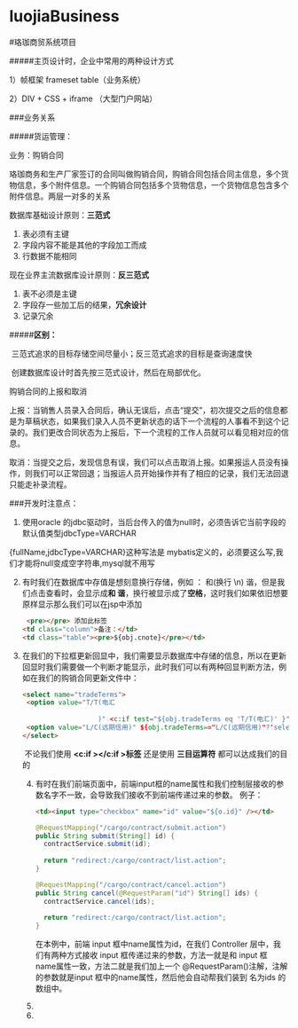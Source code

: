 # luojiaBusiness
#珞珈商贸系统项目

#####主页设计时，企业中常用的两种设计方式

1）帧框架 frameset table（业务系统）

2）DIV + CSS + iframe （大型门户网站）



###业务关系

#####货运管理：

业务：购销合同

珞珈商务和生产厂家签订的合同叫做购销合同，购销合同包括合同主信息，多个货物信息，多个附件信息。一个购销合同包括多个货物信息，一个货物信息包含多个附件信息。两层一对多的关系



数据库基础设计原则：**三范式**

1. 表必须有主键
2. 字段内容不能是其他的字段加工而成
3. 行数据不能相同

现在业界主流数据库设计原则：**反三范式**

1. 表不必须是主键
2. 字段存一些加工后的结果，**冗余设计**
3. 记录冗余

#####**区别：**

​	三范式追求的目标存储空间尽量小；反三范式追求的目标是查询速度快

​	创建数据库设计时首先按三范式设计，然后在局部优化。



购销合同的上报和取消

上报：当销售人员录入合同后，确认无误后，点击“提交”，初次提交之后的信息都是为草稿状态，如果我们录入人员不更新状态的话下一个流程的人事看不到这个记录的。我们更改合同状态为上报后，下一个流程的工作人员就可以看见相对应的信息。

取消：当提交之后，发现信息有误，我们可以点击取消上报。如果报运人员没有操作，则我们可以正常回退；当报运人员开始操作并有了相应的记录，我们无法回退只能走补录流程。







###开发时注意点：

1. 使用oracle 的jdbc驱动时，当后台传入的值为null时，必须告诉它当前字段的默认值类型jdbcType=VARCHAR

{fullName,jdbcType=VARCHAR}这种写法是 mybatis定义的，必须要这么写,我们才能将null变成空字符串,mysql就不用写

2. 有时我们在数据库中存值是想刻意换行存储，例如 ：
   和(换行 \n)
   谐，但是我们点击查看时，会显示成**和 谐**，换行被显示成了**空格**，这时我们如果依旧想要原样显示那么我们可以在jsp中添加
   
   ```html
    <pre></pre> 添加此标签
   <td class="column">备注：</td>
   <td class="table"><pre>${obj.cnote}</pre></td>
   ```
   
   
   
3. 在我们的下拉框更新回显中，我们需要显示数据库中存储的信息，所以在更新回显时我们需要做一个判断才能显示，此时我们可以有两种回显判断方法，例如在我们的购销合同更新文件中：

   

   ```html
   <select name="tradeTerms">
   	<option value="T/T(电汇
                      
                      )" <c:if test="${obj.tradeTerms eq 'T/T(电汇)' }">selected</c:if>>T/T(电汇)</option>
   	<option value="L/C(远期信用)" ${obj.tradeTerms=="L/C(远期信用)"?'selected':''}>L/C(远期信用)</option>
   </select>
   ```

   ​	不论我们使用 **<c:if ></c:if >标签** 还是使用  **三目运算符** 都可以达成我们的目的		

   4. 有时在我们前端页面中，前端input框的name属性和我们控制层接收的参数名字不一致，会导致我们接收不到前端传递过来的参数。
      例子：

      ```html
      <td><input type="checkbox" name="id" value="${o.id}" /></td>
      ```

      ```java
      @RequestMapping("/cargo/contract/submit.action")
      public String submit(String[] id) {
      	contractService.submit(id);
      		
      	return "redirect:/cargo/contract/list.action";
      }
      
      @RequestMapping("/cargo/contract/cancel.action")
      public String cancel(@RequestParam("id") String[] ids) {
      	contractService.cancel(ids);
      	
      	return "redirect:/cargo/contract/list.action";
      }
      ```

      在本例中，前端 input 框中name属性为id，在我们 Controller 层中，我们有两种方式接收 input 框传递过来的参数，方法一就是和 input 框 name属性一致，方法二就是我们加上一个 @RequestParam()注解，注解的参数就是input 框中的name属性，然后他会自动帮我们装到 名为ids 的数组中。

   5.    
      
   6. 







